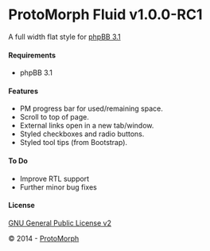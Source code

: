 ProtoMorph Fluid v1.0.0-RC1
======================

A full width flat style for [phpBB 3.1][2]

#### Requirements

- phpBB 3.1

#### Features

- PM progress bar for used/remaining space.
- Scroll to top of page.
- External links open in a new tab/window.
- Styled checkboxes and radio buttons.
- Styled tool tips (from Bootstrap).

#### To Do

- Improve RTL support
- Further minor bug fixes

#### License

[GNU General Public License v2][3]

© 2014 - [ProtoMorph][1]

[1]: http://protomorph.tk/
[2]: https://www.phpbb.com/
[3]: http://opensource.org/licenses/GPL-2.0
